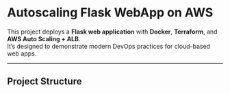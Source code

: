#  Autoscaling Flask WebApp on AWS

This project deploys a **Flask web application** with **Docker**, **Terraform**, and **AWS Auto Scaling + ALB**.  
It’s designed to demonstrate modern DevOps practices for cloud-based web apps.

---

##  Project Structure
